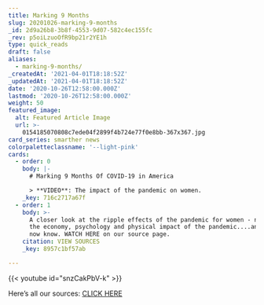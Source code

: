```yaml
---
title: Marking 9 Months
slug: 20201026-marking-9-months
_id: 2d9a26b8-3b8f-4553-9d07-582c4ec155fc
_rev: p5oiLzuoOfR9bp21r2YE1h
type: quick_reads
draft: false
aliases:
  - marking-9-months/
_createdAt: '2021-04-01T18:18:52Z'
_updatedAt: '2021-04-01T18:18:52Z'
date: '2020-10-26T12:58:00.000Z'
lastmod: '2020-10-26T12:58:00.000Z'
weight: 50
featured_image:
  alt: Featured Article Image
  url: >-
    0154185070808c7ede04f2899f4b724e77f0e8bb-367x367.jpg
card_series: smarther news
colorpaletteclassname: '--light-pink'
cards:
  - order: 0
    body: |-
      # Marking 9 Months Of COVID-19 in America

      > **VIDEO**: The impact of the pandemic on women.
    _key: 716c2717a67f
  - order: 1
    body: >-
      A closer look at the ripple effects of the pandemic for women - news on
      the economy, psychology and physical impact of the pandemic....and what we
      now know. WATCH HERE on our source page.
    citation: VIEW SOURCES
    _key: 8957c1bf57ab

---
```

{{< youtube id="snzCakPbV-k" >}}

Here’s all our sources: [CLICK HERE](https://www.smarthernews.com/article/marking-nine-months-of-covid-19-in-america/)
